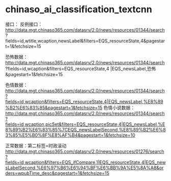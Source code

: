 # chinaso_ai_classification_textcnn

接口：
反例接口：
http://data.mgt.chinaso365.com/datasrv/2.0/news/resources/01344/search
?fields=id,wtitle,wcaption,newsLabel&filters=EQS_resourceState,4&pagestart=1&fetchsize=15

恐怖数据：
http://data.mgt.chinaso365.com/datasrv/2.0/news/resources/01344/search
?fields=id,wcaption&filters=EQS_resourceState,4
|EQS_newsLabel,恐怖&pagestart=1&fetchsize=15

色情数据：
http://data.mgt.chinaso365.com/datasrv/2.0/news/resources/01344/search?fields=id,wcaption&filters=EQS_resourceState,4|EQS_newsLabel,%E8%89%B2%E6%83%85&pagestart=1&fetchsize=15
色情小说数据：
http://data.mgt.chinaso365.com/datasrv/2.0/news/resources/01344/search?fields=id,wcaption,picSet&filters=EQS_resourceState,4|EQS_newsLabel,%E8%89%B2%E6%83%85%7CEQS_newsLabelSecond,%E8%89%B2%E6%83%85%E5%B0%8F%E8%AF%B4&pagestart=1&fetchsize=10

正常数据：第二标签=时政滚动
http://data.mgt.chinaso365.com/datasrv/2.0/news/resources/01276/search?fields=id,wcaption&filters=EQS_ifCompare,1|EQS_resourceState,4|EQS_newsLabelSecond,%E6%97%B6%E6%94%BF%E6%BB%9A%E5%8A%A8&orders=wpubTime_desc&pagestart=1&fetchsize=15